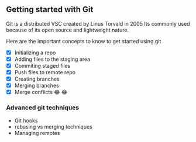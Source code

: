 ## Getting started with Git
Git is a distributed VSC created by Linus Torvald in 2005
Its commonly used because of its open source and lightweight nature.

Here are the important concepts to know to get started using git
* [X] Initializing a repo
* [X] Adding files to the staging area
* [X] Commiting staged files
* [X] Push files to remote repo
* [X] Creating branches
* [X] Merging branches
* [X] Merge conflicts :joy: :joy:

### Advanced git techniques
- Git hooks
- rebasing vs merging techniques
- Managing remotes
